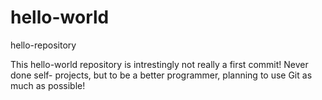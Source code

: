 # hello-world
hello-repository

This hello-world repository is intrestingly not really a first commit!
Never done self- projects, but to be a better programmer, planning to use Git as much as possible! 
